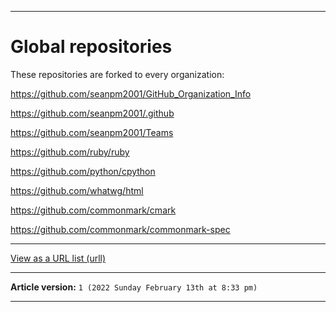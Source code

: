 
***

# Global repositories

These repositories are forked to every organization:

https://github.com/seanpm2001/GitHub_Organization_Info

https://github.com/seanpm2001/.github

https://github.com/seanpm2001/Teams

https://github.com/ruby/ruby

https://github.com/python/cpython

https://github.com/whatwg/html

https://github.com/commonmark/cmark

https://github.com/commonmark/commonmark-spec

***

[View as a URL list (urll)](/Global_Repos/LIST.urll)

***

**Article version:** `1 (2022 Sunday February 13th at 8:33 pm)`

***
